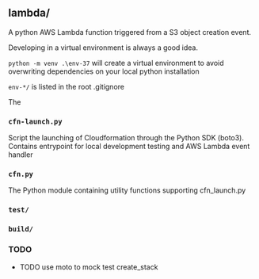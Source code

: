 ## lambda/

A python AWS Lambda function triggered from a S3 object creation event.

Developing in a virtual environment is always a good idea.  

`python -m venv .\env-37` will create a virtual environment to avoid overwriting dependencies on your local python installation

`env-*/` is listed in the root .gitignore

The 

### `cfn-launch.py`

Script the launching of Cloudformation through the Python SDK (boto3).  Contains entrypoint for local development testing and AWS Lambda event handler

### `cfn.py`

The Python module containing utility functions supporting cfn_launch.py

### `test/`

### `build/`

### TODO

- TODO use moto to mock test create_stack